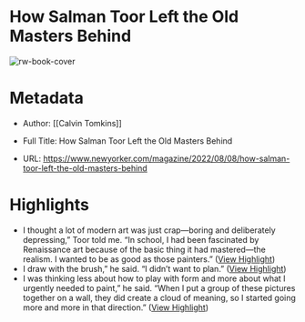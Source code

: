 # How Salman Toor Left the Old Masters Behind

![rw-book-cover](https://media.newyorker.com/photos/62e45bce1eab3fbbe7eaf537/16:9/w_1280,c_limit/220808_r40789.jpg)

# Metadata
- Author: [[Calvin Tomkins]]
- Full Title: How Salman Toor Left the Old Masters Behind

- URL: https://www.newyorker.com/magazine/2022/08/08/how-salman-toor-left-the-old-masters-behind

# Highlights
- I thought a lot of modern art was just crap—boring and deliberately depressing,” Toor told me. “In school, I had been fascinated by Renaissance art because of the basic thing it had mastered—the realism. I wanted to be as good as those painters.” ([View Highlight](https://read.readwise.io/read/01hqp4vskwg346qw3gawwmwwpw))
- I draw with the brush,” he said. “I didn’t want to plan.” ([View Highlight](https://read.readwise.io/read/01hqp5x9wex3dy7be1tp1wtj7m))
- I was thinking less about how to play with form and more about what I urgently needed to paint,” he said. “When I put a group of these pictures together on a wall, they did create a cloud of meaning, so I started going more and more in that direction.” ([View Highlight](https://read.readwise.io/read/01hqp5x03kmxm6d81vy07a4a4b))

